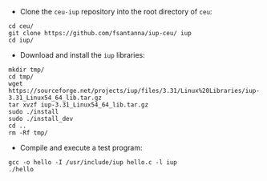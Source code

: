 - Clone the `ceu-iup` repository into the root directory of `ceu`:

```
cd ceu/
git clone https://github.com/fsantanna/iup-ceu/ iup
cd iup/
```

- Download and install the `iup` libraries:

```
mkdir tmp/
cd tmp/
wget https://sourceforge.net/projects/iup/files/3.31/Linux%20Libraries/iup-3.31_Linux54_64_lib.tar.gz
tar xvzf iup-3.31_Linux54_64_lib.tar.gz
sudo ./install
sudo ./install_dev
cd ..
rm -Rf tmp/
```

- Compile and execute a test program:

<!-- export LD_LIBRARY_PATH=$LD_LIBRARY_PATH:/usr/lib64-->

```
gcc -o hello -I /usr/include/iup hello.c -l iup
./hello
```
